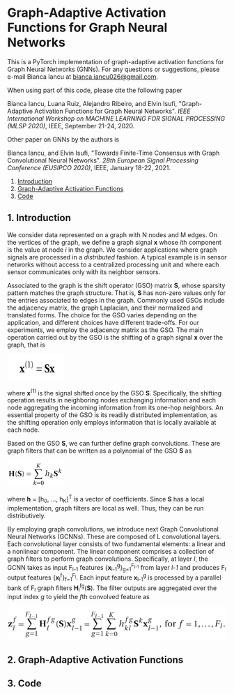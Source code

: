 # Graph-Adaptive Activation Functions for Graph Neural Networks
This is a PyTorch implementation of graph-adaptive activation functions for Graph Neural Networks (GNNs). For any questions or suggestions, please e-mail Bianca Iancu at <bianca.iancu026@gmail.com>.

When using part of this code, please cite the following paper

Bianca Iancu, Luana Ruiz, Alejandro Ribeiro, and Elvin Isufi, "Graph-Adaptive Activation Functions for Graph Neural Networks". *IEEE International Workshop on MACHINE LEARNING FOR SIGNAL PROCESSING (MLSP 2020)*, IEEE, September 21-24, 2020.

Other paper on GNNs by the authors is

Bianca Iancu, and Elvin Isufi, "Towards Finite-Time Consensus with Graph Convolutional Neural Networks". *28th European Signal Processing Conference (EUSIPCO 2020)*, IEEE, January 18-22, 2021.

1. [Introduction](#intro)
2. [Graph-Adaptive Activation Functions](#ga)
3. [Code](#code)

<a name="intro"></a>
## 1. Introduction

We consider data represented on a graph with N nodes and M edges. On the vertices of the graph, we define a graph signal **x** whose *i*th component is the value at node *i* in the graph. We consider applications where graph signals are processed in a *distributed* fashion. A typical example is in sensor networks without access to a centralized processing unit and where each sensor communicates only with its neighbor sensors. 

Associated to the graph is the shift operator (GSO) matrix **S**, whose sparsity pattern matches the graph structure. That is, **S**  has non-zero values only for the entries associated to edges in the graph. Commonly used GSOs include the adjacency matrix, the graph Laplacian, and their normalized and translated forms. The choice for the GSO varies depending on the application, and different choices have different trade-offs. For our experiments, we employ the adjacency matrix as the GSO. The main operation carried out by the GSO is the shifting of a graph signal **x** over the graph, that is

<img src="images/shift.png" width="130" height="60" />

where **x**<sup>(1)</sup> is the signal shifted once by the GSO **S**. Specifically, the shifting operation results in neighboring nodes exchanging information and each node aggregating the incoming information from its one-hop neighbors. An essential property of the GSO is its readily distributed implementation, as the shifting operation only employs information that is locally available at each node.

Based on the GSO **S**, we can further define graph convolutions. These are graph filters that can be written as a polynomial of the GSO **S** as

<img src="images/graph_convolution.png" width="130" height="60" />

where **h** = \[h<sub>0</sub>, ..., h<sub>K</sub>\]<sup>T</sup> is a vector of coefficients. Since **S** has a local implementation, graph filters are local as well. Thus, they can be run distributively.

By employing graph convolutions, we introduce next Graph Convolutional Neural Networks (GCNNs). These are composed of L convolutional layers. Each convolutional layer consists of two fundamental elements: a linear and a nonlinear component. The linear component comprises a collection of graph filters to perform graph convolutions. Specifically, at layer *l*, the GCNN takes as input F<sub>l-1</sub> features {**x**<sub>l-1</sub><sup>g</sup>}<sub>g=1</sub><sup>F<sub>l-1</sub></sup> from layer *l-1* and produces F<sub>l</sub> output features {**x**<sub>l</sub><sup>f</sup>}<sub>f=1</sub><sup>F<sub>l</sub></sup>. Each input feature **x**<sub>l-1</sub><sup>g</sup> is processed by a parallel bank of F<sub>l</sub> graph filters **H**<sub>l</sub><sup>fg</sup>(**S**). The filter outputs are aggregated over the input index *g* to yield the *f*th convolved feature as 

<img src="images/gcnn_convolved_feature.png" />

<a name="ga"></a>
## 2. Graph-Adaptive Activation Functions

<a name="code"></a>
## 3. Code

